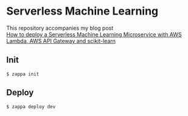 # Serverless Machine Learning

This repository accompanies my blog post <br/> 
[How to deploy a Serverless Machine Learning Microservice with AWS Lambda, AWS API Gateway and scikit-learn](https://medium.com/@patrickmichelberger/how-to-deploy-a-serverless-machine-learning-microservice-with-aws-lambda-aws-api-gateway-and-d5b8cbead846)

## Init

```
$ zappa init
```

## Deploy

```
$ zappa deploy dev
```
